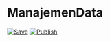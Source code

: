 # ManajemenData

[![Save](https://github.com/Nr5D/ManajemenData/actions/workflows/save.yml/badge.svg)](https://github.com/Nr5D/ManajemenData/actions/workflows/save.yml) [![Publish](https://github.com/Nr5D/ManajemenData/actions/workflows/publish.yml/badge.svg)](https://github.com/Nr5D/ManajemenData/actions/workflows/publish.yml)
